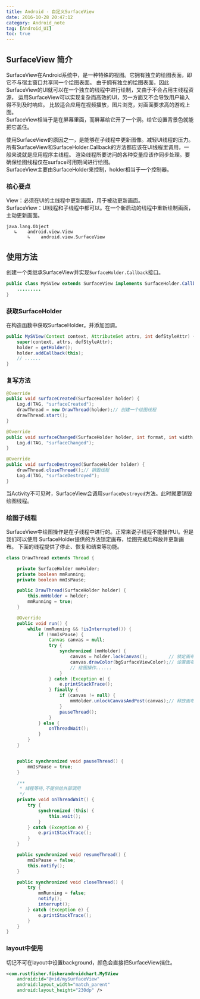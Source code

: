 ```yaml
---
title: Android - 自定义SurfaceView
date: 2016-10-28 20:47:12
category: Android_note
tag: [Android_UI]
toc: true
---
```


## SurfaceView 简介
SurfaceView在Android系统中，是一种特殊的视图。它拥有独立的绘图表面，即它不与宿主窗口共享同一个绘图表面。
由于拥有独立的绘图表面，因此SurfaceView的UI就可以在一个独立的线程中进行绘制，又由于不会占用主线程资源，
运用SurfaceView可以实现复杂而高效的UI，另一方面又不会导致用户输入得不到及时响应。
比较适合应用在视频播放，图片浏览，对画面要求高的游戏上面。  
SurfaceView相当于是在屏幕里面，而屏幕给它开了一个洞。给它设置背景色就能把它盖住。

使用SurfaceView的原因之一，是能够在子线程中更新图像。减轻UI线程的压力。  
所有SurfaceView和SurfaceHolder.Callback的方法都应该在UI线程里调用，一般来说就是应用程序主线程。 
渲染线程所要访问的各种变量应该作同步处理。要确保绘图线程仅在surface可用期间进行绘图。  
SurfaceView主要由SurfaceHolder来控制，holder相当于一个控制器。

### 核心要点
View：必须在UI的主线程中更新画面，用于被动更新画面。  
SurfaceView：UI线程和子线程中都可以。在一个新启动的线程中重新绘制画面，主动更新画面。 

```
java.lang.Object
   ↳    android.view.View
        ↳    android.view.SurfaceView
```

## 使用方法

创建一个类继承SurfaceView并实现`SurfaceHolder.Callback`接口。

```java
public class MySView extends SurfaceView implements SurfaceHolder.Callback {
    .........
}
```

### 获取SurfaceHolder
在构造函数中获取SurfaceHolder。并添加回调。

```java
public MySView(Context context, AttributeSet attrs, int defStyleAttr) {
    super(context, attrs, defStyleAttr);
    holder = getHolder();
    holder.addCallback(this);
    // ......
}
```

### 复写方法

```java
@Override
public void surfaceCreated(SurfaceHolder holder) {
    Log.d(TAG, "surfaceCreated");
    drawThread = new DrawThread(holder);// 创建一个绘图线程
    drawThread.start();
}

@Override
public void surfaceChanged(SurfaceHolder holder, int format, int width, int height) {
    Log.d(TAG, "surfaceChanged");
}

@Override
public void surfaceDestroyed(SurfaceHolder holder) {
    drawThread.closeThread();// 销毁线程
    Log.d(TAG, "surfaceDestroyed");
}
```
当Activity不可见时，SurfaceView会调用`surfaceDestroyed`方法。此时就要销毁绘图线程。

### 绘图子线程
SurfaceView中绘图操作是在子线程中进行的。正常来说子线程不能操作UI。但是我们可以使用
SurfaceHolder提供的方法锁定画布，绘图完成后释放并更新画布。
下面的线程提供了停止、恢复和结束等功能。
```java
class DrawThread extends Thread {

    private SurfaceHolder mmHolder;
    private boolean mmRunning;
    private boolean mmIsPause;

    public DrawThread(SurfaceHolder holder) {
        this.mmHolder = holder;
        mmRunning = true;
    }

    @Override
    public void run() {
        while (mmRunning && !isInterrupted()) {
            if (!mmIsPause) {
                Canvas canvas = null;
                try {
                    synchronized (mmHolder) {
                        canvas = holder.lockCanvas();        // 锁定画布，获得返回的画布对象Canvas
                        canvas.drawColor(bgSurfaceViewColor);// 设置画布背景颜色
                        // 绘图操作......
                    }
                } catch (Exception e) {
                    e.printStackTrace();
                } finally {
                    if (canvas != null) {
                        mmHolder.unlockCanvasAndPost(canvas);// 释放画布，并提交改变。
                    }
                    pauseThread();
                }
            } else {
                onThreadWait();
            }
        }
    }


    public synchronized void pauseThread() {
        mmIsPause = true;
    }

    /**
     * 线程等待,不提供给外部调用
     */
    private void onThreadWait() {
        try {
            synchronized (this) {
                this.wait();
            }
        } catch (Exception e) {
            e.printStackTrace();
        }
    }

    public synchronized void resumeThread() {
        mmIsPause = false;
        this.notify();
    }

    public synchronized void closeThread() {
        try {
            mmRunning = false;
            notify();
            interrupt();
        } catch (Exception e) {
            e.printStackTrace();
        }
    }
}
```

### layout中使用

切记不可在layout中设置background，颜色会直接把SurfaceView挡住。
```xml
<com.rustfisher.fisherandroidchart.MySView
    android:id="@+id/mySurfaceView"
    android:layout_width="match_parent"
    android:layout_height="230dp" />
```
